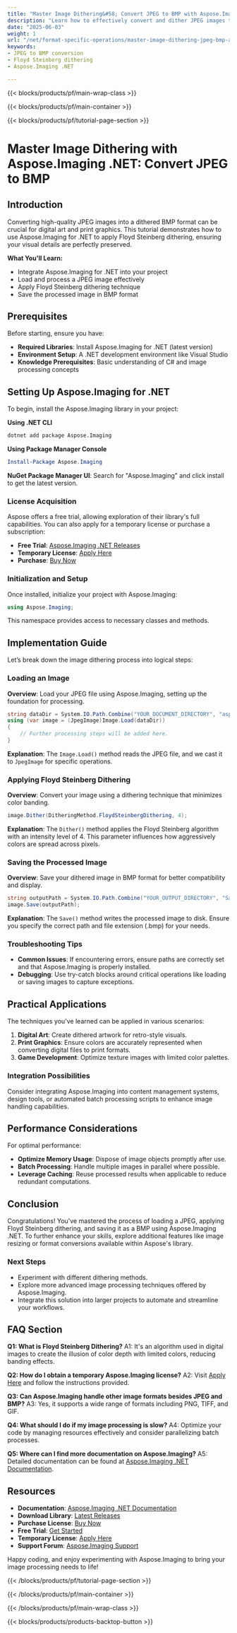 ```yaml
---
title: "Master Image Dithering&#58; Convert JPEG to BMP with Aspose.Imaging in .NET"
description: "Learn how to effectively convert and dither JPEG images to BMP format using Aspose.Imaging for .NET. Master Floyd Steinberg dithering for enhanced color depth."
date: "2025-06-03"
weight: 1
url: "/net/format-specific-operations/master-image-dithering-jpeg-bmp-aspose-imaging-net/"
keywords:
- JPEG to BMP conversion
- Floyd Steinberg dithering
- Aspose.Imaging .NET

---
```


{{< blocks/products/pf/main-wrap-class >}}

{{< blocks/products/pf/main-container >}}

{{< blocks/products/pf/tutorial-page-section >}}
# Master Image Dithering with Aspose.Imaging .NET: Convert JPEG to BMP

## Introduction

Converting high-quality JPEG images into a dithered BMP format can be crucial for digital art and print graphics. This tutorial demonstrates how to use Aspose.Imaging for .NET to apply Floyd Steinberg dithering, ensuring your visual details are perfectly preserved.

**What You'll Learn:**
- Integrate Aspose.Imaging for .NET into your project
- Load and process a JPEG image effectively
- Apply Floyd Steinberg dithering technique
- Save the processed image in BMP format

## Prerequisites

Before starting, ensure you have:
- **Required Libraries**: Install Aspose.Imaging for .NET (latest version)
- **Environment Setup**: A .NET development environment like Visual Studio
- **Knowledge Prerequisites**: Basic understanding of C# and image processing concepts

## Setting Up Aspose.Imaging for .NET

To begin, install the Aspose.Imaging library in your project:

**Using .NET CLI**
```bash
dotnet add package Aspose.Imaging
```

**Using Package Manager Console**
```powershell
Install-Package Aspose.Imaging
```

**NuGet Package Manager UI**: Search for "Aspose.Imaging" and click install to get the latest version.

### License Acquisition

Aspose offers a free trial, allowing exploration of their library's full capabilities. You can also apply for a temporary license or purchase a subscription:
- **Free Trial**: [Aspose.Imaging .NET Releases](https://releases.aspose.com/imaging/net/)
- **Temporary License**: [Apply Here](https://purchase.aspose.com/temporary-license/)
- **Purchase**: [Buy Now](https://purchase.aspose.com/buy)

### Initialization and Setup

Once installed, initialize your project with Aspose.Imaging:
```csharp
using Aspose.Imaging;
```
This namespace provides access to necessary classes and methods.

## Implementation Guide

Let’s break down the image dithering process into logical steps:

### Loading an Image

**Overview**: Load your JPEG file using Aspose.Imaging, setting up the foundation for processing.
```csharp
string dataDir = System.IO.Path.Combine("YOUR_DOCUMENT_DIRECTORY", "aspose-logo.jpg");
using (var image = (JpegImage)Image.Load(dataDir))
{
    // Further processing steps will be added here.
}
```
**Explanation**: The `Image.Load()` method reads the JPEG file, and we cast it to `JpegImage` for specific operations.

### Applying Floyd Steinberg Dithering

**Overview**: Convert your image using a dithering technique that minimizes color banding.
```csharp
image.Dither(DitheringMethod.FloydSteinbergDithering, 4);
```
**Explanation**: The `Dither()` method applies the Floyd Steinberg algorithm with an intensity level of 4. This parameter influences how aggressively colors are spread across pixels.

### Saving the Processed Image

**Overview**: Save your dithered image in BMP format for better compatibility and display.
```csharp
string outputPath = System.IO.Path.Combine("YOUR_OUTPUT_DIRECTORY", "SampleImage_out.bmp");
image.Save(outputPath);
```
**Explanation**: The `Save()` method writes the processed image to disk. Ensure you specify the correct path and file extension (.bmp) for your needs.

### Troubleshooting Tips

- **Common Issues**: If encountering errors, ensure paths are correctly set and that Aspose.Imaging is properly installed.
- **Debugging**: Use try-catch blocks around critical operations like loading or saving images to capture exceptions.

## Practical Applications

The techniques you've learned can be applied in various scenarios:
1. **Digital Art**: Create dithered artwork for retro-style visuals.
2. **Print Graphics**: Ensure colors are accurately represented when converting digital files to print formats.
3. **Game Development**: Optimize texture images with limited color palettes.

### Integration Possibilities

Consider integrating Aspose.Imaging into content management systems, design tools, or automated batch processing scripts to enhance image handling capabilities.

## Performance Considerations

For optimal performance:
- **Optimize Memory Usage**: Dispose of image objects promptly after use.
- **Batch Processing**: Handle multiple images in parallel where possible.
- **Leverage Caching**: Reuse processed results when applicable to reduce redundant computations.

## Conclusion

Congratulations! You've mastered the process of loading a JPEG, applying Floyd Steinberg dithering, and saving it as a BMP using Aspose.Imaging .NET. To further enhance your skills, explore additional features like image resizing or format conversions available within Aspose's library.

### Next Steps

- Experiment with different dithering methods.
- Explore more advanced image processing techniques offered by Aspose.Imaging.
- Integrate this solution into larger projects to automate and streamline your workflows.

## FAQ Section

**Q1: What is Floyd Steinberg Dithering?**
A1: It's an algorithm used in digital images to create the illusion of color depth with limited colors, reducing banding effects.

**Q2: How do I obtain a temporary Aspose.Imaging license?**
A2: Visit [Apply Here](https://purchase.aspose.com/temporary-license/) and follow the instructions provided.

**Q3: Can Aspose.Imaging handle other image formats besides JPEG and BMP?**
A3: Yes, it supports a wide range of formats including PNG, TIFF, and GIF.

**Q4: What should I do if my image processing is slow?**
A4: Optimize your code by managing resources effectively and consider parallelizing batch processes.

**Q5: Where can I find more documentation on Aspose.Imaging?**
A5: Detailed documentation can be found at [Aspose.Imaging .NET Documentation](https://reference.aspose.com/imaging/net/).

## Resources
- **Documentation**: [Aspose.Imaging .NET Documentation](https://reference.aspose.com/imaging/net/)
- **Download Library**: [Latest Releases](https://releases.aspose.com/imaging/net/)
- **Purchase License**: [Buy Now](https://purchase.aspose.com/buy)
- **Free Trial**: [Get Started](https://releases.aspose.com/imaging/net/)
- **Temporary License**: [Apply Here](https://purchase.aspose.com/temporary-license/)
- **Support Forum**: [Aspose.Imaging Support](https://forum.aspose.com/c/imaging/10)

Happy coding, and enjoy experimenting with Aspose.Imaging to bring your image processing needs to life!

{{< /blocks/products/pf/tutorial-page-section >}}

{{< /blocks/products/pf/main-container >}}

{{< /blocks/products/pf/main-wrap-class >}}

{{< blocks/products/products-backtop-button >}}